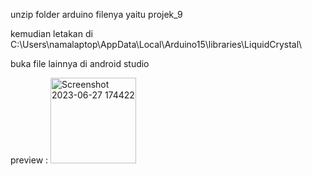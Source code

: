 unzip folder arduino filenya yaitu projek_9


kemudian letakan di C:\Users\namalaptop\AppData\Local\Arduino15\libraries\LiquidCrystal\


buka file lainnya di android studio

preview :
<img width="137" alt="Screenshot 2023-06-27 174422" src="https://github.com/ahmdirvn/iot-control-dht-led-firebase-server/assets/98068506/15513f7e-18d9-4098-8057-2fbb4902491f">
